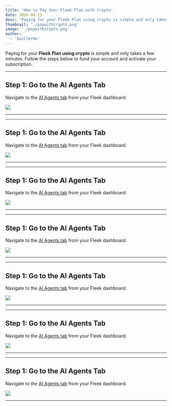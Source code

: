 ```yaml
---
title: 'How to Pay Your Fleek Plan with Crypto'
date: 2025-04-13
desc: 'Paying for your Fleek Plan using crypto is simple and only takes a few minutes. Follow the steps below to fund your account and activate your subscription."'
thumbnail: './paywithcrypto.png'
image: './paywithcrypto.png'
author:
  - 'Guillermo'
---
```


Paying for your **Fleek Plan using crypto** is simple and only takes a few minutes. Follow the steps below to fund your account and activate your subscription.

---

## **Step 1: Go to the AI Agents Tab**

Navigate to the [AI Agents tab](https://fleek.xyz/agents/) from your Fleek dashboard.

![](./deepseekapi.png)

---

---

## **Step 1: Go to the AI Agents Tab**

Navigate to the [AI Agents tab](https://fleek.xyz/agents/) from your Fleek dashboard.

![](./deepseekapi.png)

---

---

## **Step 1: Go to the AI Agents Tab**

Navigate to the [AI Agents tab](https://fleek.xyz/agents/) from your Fleek dashboard.

![](./deepseekapi.png)

---

---

## **Step 1: Go to the AI Agents Tab**

Navigate to the [AI Agents tab](https://fleek.xyz/agents/) from your Fleek dashboard.

![](./deepseekapi.png)

---

---

## **Step 1: Go to the AI Agents Tab**

Navigate to the [AI Agents tab](https://fleek.xyz/agents/) from your Fleek dashboard.

![](./deepseekapi.png)

---

---

## **Step 1: Go to the AI Agents Tab**

Navigate to the [AI Agents tab](https://fleek.xyz/agents/) from your Fleek dashboard.

![](./deepseekapi.png)

---

---

## **Step 1: Go to the AI Agents Tab**

Navigate to the [AI Agents tab](https://fleek.xyz/agents/) from your Fleek dashboard.

![](./deepseekapi.png)

---
